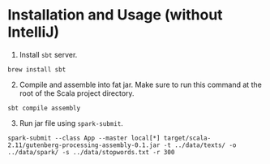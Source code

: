 # Installation and Usage (without IntelliJ)

  1. Install `sbt` server.

```
brew install sbt
```

  2. Compile and assemble into fat jar. Make sure to run this command at the root of the Scala project directory.

```
sbt compile assembly
```

  3. Run jar file using `spark-submit`.

```
spark-submit --class App --master local[*] target/scala-2.11/gutenberg-processing-assembly-0.1.jar -t ../data/texts/ -o ../data/spark/ -s ../data/stopwords.txt -r 300
```
